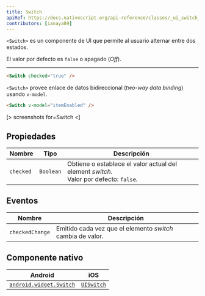 ```yaml
---
title: Switch
apiRef: https://docs.nativescript.org/api-reference/classes/_ui_switch_.switch
contributors: [ianaya89]
---
```


`<Switch>` es un componente de UI que permite al usuario alternar entre dos estados.

El valor por defecto es `false` o apagado (*Off*).

---

```html
<Switch checked="true" />
```

`<Switch>` provee enlace de datos bidireccional (*two-way data binding*) usando `v-model`.

```html
<Switch v-model="itemEnabled" />
```

[> screenshots for=Switch <]

## Propiedades

| Nombre | Tipo | Descripción |
|------|------|-------------|
| `checked` | `Boolean` | Obtiene o establece el valor actual del element *switch*.<br/>Valor por defecto: `false`.

## Eventos

| Nombre | Descripción |
|------|-------------|
| `checkedChange`| Emitido cada vez que el elemento *switch* cambia de valor.

## Componente nativo

| Android | iOS |
|---------|-----|
| [`android.widget.Switch`](https://developer.android.com/reference/android/widget/Switch.html) | [`UISwitch`](https://developer.apple.com/documentation/uikit/uiswitch)
